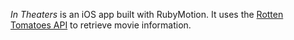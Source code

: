 *In Theaters* is an iOS app built with RubyMotion. It uses the [Rotten Tomatoes API](http://developer.rottentomatoes.com/) to retrieve movie information.
